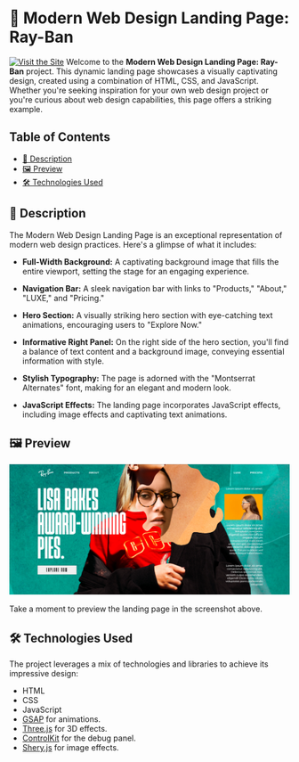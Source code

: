 # 🚀 Modern Web Design Landing Page: Ray-Ban
[![Visit the Site](https://img.shields.io/badge/Visit%20the%20Site-Here-brightgreen)](https://devendrasuryavanshi.github.io/rayban/)
Welcome to the **Modern Web Design Landing Page: Ray-Ban** project. This dynamic landing page showcases a visually captivating design, created using a combination of HTML, CSS, and JavaScript. Whether you're seeking inspiration for your own web design project or you're curious about web design capabilities, this page offers a striking example.

## Table of Contents

- [📜 Description](#description)
- [🖼️ Preview](#preview)
- [🛠️ Technologies Used](#technologies-used)

## 📜 Description

The Modern Web Design Landing Page is an exceptional representation of modern web design practices. Here's a glimpse of what it includes:

- **Full-Width Background:** A captivating background image that fills the entire viewport, setting the stage for an engaging experience.

- **Navigation Bar:** A sleek navigation bar with links to "Products," "About," "LUXE," and "Pricing."

- **Hero Section:** A visually striking hero section with eye-catching text animations, encouraging users to "Explore Now."

- **Informative Right Panel:** On the right side of the hero section, you'll find a balance of text content and a background image, conveying essential information with style.

- **Stylish Typography:** The page is adorned with the "Montserrat Alternates" font, making for an elegant and modern look.

- **JavaScript Effects:** The landing page incorporates JavaScript effects, including image effects and captivating text animations.

## 🖼️ Preview

![Landing Page Preview](/assets/preview.png)

Take a moment to preview the landing page in the screenshot above.

## 🛠️ Technologies Used

The project leverages a mix of technologies and libraries to achieve its impressive design:

- HTML
- CSS
- JavaScript
- [GSAP](https://greensock.com/gsap/) for animations.
- [Three.js](https://threejs.org/) for 3D effects.
- [ControlKit](https://github.com/automat/controlkit.js) for the debug panel.
- [Shery.js](https://sheryjs.github.io/) for image effects.
